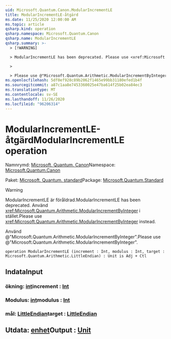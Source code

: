 ```yaml
---
uid: Microsoft.Quantum.Canon.ModularIncrementLE
title: ModularIncrementLE-åtgärd
ms.date: 11/25/2020 12:00:00 AM
ms.topic: article
qsharp.kind: operation
qsharp.namespace: Microsoft.Quantum.Canon
qsharp.name: ModularIncrementLE
qsharp.summary: >-
  > [!WARNING]

  > ModularIncrementLE has been deprecated. Please use <xref:Microsoft.Quantum.Arithmetic.ModularIncrementByInteger> instead.

  >

  > Please use @"Microsoft.Quantum.Arithmetic.ModularIncrementByInteger".
ms.openlocfilehash: 5df0ef928c89b2062f1465e99bb31180efed1b4f
ms.sourcegitcommit: a87c1aa8e7453360025e47ba614f25b02ea84ec3
ms.translationtype: MT
ms.contentlocale: sv-SE
ms.lasthandoff: 11/26/2020
ms.locfileid: "96206314"
---
```

# <a name="modularincrementle-operation"></a><span data-ttu-id="3827b-102">ModularIncrementLE-åtgärd</span><span class="sxs-lookup"><span data-stu-id="3827b-102">ModularIncrementLE operation</span></span>

<span data-ttu-id="3827b-103">Namnrymd: [Microsoft. Quantum. Canon](xref:Microsoft.Quantum.Canon)</span><span class="sxs-lookup"><span data-stu-id="3827b-103">Namespace: [Microsoft.Quantum.Canon](xref:Microsoft.Quantum.Canon)</span></span>

<span data-ttu-id="3827b-104">Paket: [Microsoft. Quantum. standard](https://nuget.org/packages/Microsoft.Quantum.Standard)</span><span class="sxs-lookup"><span data-stu-id="3827b-104">Package: [Microsoft.Quantum.Standard](https://nuget.org/packages/Microsoft.Quantum.Standard)</span></span>


> [!WARNING]
> <span data-ttu-id="3827b-105">ModularIncrementLE är föråldrad.</span><span class="sxs-lookup"><span data-stu-id="3827b-105">ModularIncrementLE has been deprecated.</span></span> <span data-ttu-id="3827b-106">Använd <xref:Microsoft.Quantum.Arithmetic.ModularIncrementByInteger> i stället.</span><span class="sxs-lookup"><span data-stu-id="3827b-106">Please use <xref:Microsoft.Quantum.Arithmetic.ModularIncrementByInteger> instead.</span></span>
>
> <span data-ttu-id="3827b-107">Använd @"Microsoft.Quantum.Arithmetic.ModularIncrementByInteger".</span><span class="sxs-lookup"><span data-stu-id="3827b-107">Please use @"Microsoft.Quantum.Arithmetic.ModularIncrementByInteger".</span></span>



```qsharp
operation ModularIncrementLE (increment : Int, modulus : Int, target : Microsoft.Quantum.Arithmetic.LittleEndian) : Unit is Adj + Ctl
```


## <a name="input"></a><span data-ttu-id="3827b-108">Indata</span><span class="sxs-lookup"><span data-stu-id="3827b-108">Input</span></span>

### <a name="increment--int"></a><span data-ttu-id="3827b-109">ökning: [int](xref:microsoft.quantum.lang-ref.int)</span><span class="sxs-lookup"><span data-stu-id="3827b-109">increment : [Int](xref:microsoft.quantum.lang-ref.int)</span></span>




### <a name="modulus--int"></a><span data-ttu-id="3827b-110">Modulus: [int](xref:microsoft.quantum.lang-ref.int)</span><span class="sxs-lookup"><span data-stu-id="3827b-110">modulus : [Int](xref:microsoft.quantum.lang-ref.int)</span></span>




### <a name="target--littleendian"></a><span data-ttu-id="3827b-111">mål: [LittleEndian](xref:Microsoft.Quantum.Arithmetic.LittleEndian)</span><span class="sxs-lookup"><span data-stu-id="3827b-111">target : [LittleEndian](xref:Microsoft.Quantum.Arithmetic.LittleEndian)</span></span>





## <a name="output--unit"></a><span data-ttu-id="3827b-112">Utdata: [enhet](xref:microsoft.quantum.lang-ref.unit)</span><span class="sxs-lookup"><span data-stu-id="3827b-112">Output : [Unit](xref:microsoft.quantum.lang-ref.unit)</span></span>

